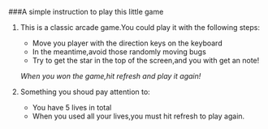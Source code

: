 ###A simple instruction to play this little game

1. This is a classic arcade game.You could play it with the following steps:

	- Move you player with the direction keys on the keyboard
	- In the meantime,avoid those randomly moving bugs
	- Try to get the star in the top of the screen,and you with get an note!

	*When you won the game,hit refresh and play it again!*

2. Something you shoud pay attention to:
    - You have 5 lives in total
    - When you used all your lives,you must hit refresh to play again.
   